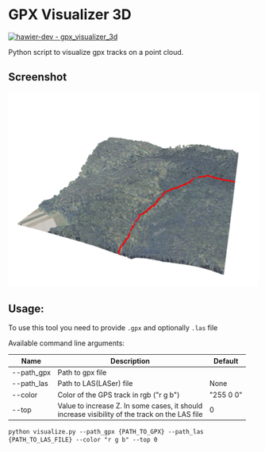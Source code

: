 # GPX Visualizer 3D
[![hawier-dev - gpx_visualizer_3d](https://img.shields.io/static/v1?label=hawier-dev&message=gpx_visualizer_3d&color=blue&logo=github)](https://github.com/hawier-dev/gpx_visualizer_3d "Go to GitHub repo")

Python script to visualize gpx tracks on a point cloud.

## Screenshot

![screenshot](assets/screenshot_gpx_visualizer_3d.png)

## Usage:

To use this tool you need to provide `.gpx` and optionally `.las` file

Available command line arguments:

| Name        | Description                                                                                    | Default   | 
|-------------|------------------------------------------------------------------------------------------------|-----------|
| --path_gpx  | Path to gpx file                                                                               |           |
| --path_las  | Path to LAS(LASer) file                                                                        | None      |
| --color     | Color of the GPS track in rgb ("r g b")                                                        | "255 0 0" |
| --top       | Value to increase Z. In some cases, it should <br/>increase visibility of the track on the LAS file | 0         |

```shell
python visualize.py --path_gpx {PATH_TO_GPX} --path_las {PATH_TO_LAS_FILE} --color "r g b" --top 0
```
